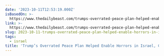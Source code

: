```yaml
---
date: '2023-10-11T12:53:19.000Z'
isBasedOn: >-
  https://www.thedailybeast.com/trumps-overrated-peace-plan-helped-enable-horrors-in-israel-gaza
link: >-
  https://www.thedailybeast.com/trumps-overrated-peace-plan-helped-enable-horrors-in-israel-gaza
slug: 2023-10-11-trumps-overrated-peace-plan-helped-enable-horrors-in-israel-gaza
tags:
  - israel
title: 'Trump’s Overrated Peace Plan Helped Enable Horrors in Israel, Gaza'
---
```


